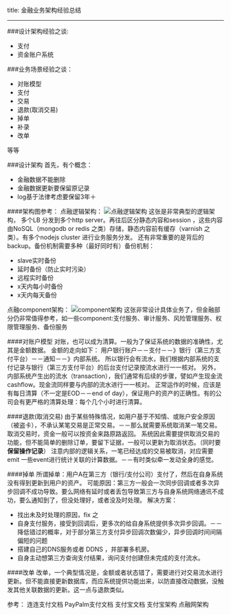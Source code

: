 title: 金融业务架构经验总结

---

###设计架构经验之谈:

 - 支付 
 - 资金账户系统

###业务场景经验之谈：

 - 对账模型 
 - 支付
 - 交易 
 - 退款(取消交易) 
 - 掉单 
 - 补录
 - 改单

等等

###设计架构
  首先，有个概念：
 - 金融数据不能删除   
 - 金融数据更新要保留原记录   
 - log基于法律考虑要保留3年＋

####架构图参考：
  点融逻辑架构：
 ![点融逻辑架构][1]
 这张是非常典型的逻辑架构， 多个LB 分发到多个http server。再往后区分静态内容和session ，这些内容由NoSQL（mongodb or redis 之类）存储，静态内容前有缓存（varnish 之类）。有多个nodejs cluster 进行业务服务分发。
 还有非常重要的是背后的backup。备份机制需要多种（最好同时有）备份机制：
 - slave实时备份
 - 延时备份（防止实时污染）
 - 远程实时备份
 - x天内每小时备份
 - x天内每天备份
 
 
 点融component架构：
![component架构][2] 
  这张非常设计具体业务了，但金融部分仍非常值得参考，如一些component:支付服务、审计服务、风险管理服务、权限管理服务、备份服务
 
 
 
 
####对账户模型
  对账，也可以成为清算。一般为了保证系统的数据的准确性，尤其是金额数据。
  金额的走向如下：
    用户银行账户－－支付－－》银行（第三方支付平台）－－通知－－》内部系统。
  所以银行会有流水，我们根据内部系统的支付记录与银行（第三方支付平台）的后台支付记录按流水进行一一核对。
  另外，内部系统产生出的流水（transaction），我们通常有后续的步骤，譬如产生现金流cashflow。现金流同样要与内部的流水进行一一核对。
  正常运作的时候，应该是有每日清算（不一定是EOD－－end of day），保证用户的资产的正确性。有的公司会有更严格的清算处理：每个几个小时进行清算。
  
####退款(取消交易) 
  由于某些特殊情况，如用户基于不知情、或账户安全原因（被盗卡），不承认某笔交易是正常交易。－－那么就需要系统取消某一笔交易。取消交易时，资金一般可以按资金来路原路返回。
  系统因此需要提供取消交易的功能，但不能简单的删除订单，要留下证据，一般可以更新为取消状态。（同时要**保留操作记录**）
  注意内部的逻辑关系，一笔已经达成的交易被取消，对应需要emit 一些event进行统计关联的计算数据。－－有时类似牵一发动全身的感觉。
   
####掉单 
 所谓掉单：用户A在第三方（银行/支付公司）支付了，然后在自身系统没有得到更新到用户的资产。
 可能原因：第三方一般会一次同步回调或者多次异步回调不成功导致。要么网络有延时或者丢包导致第三方与自身系统网络通讯不成功，要么通知到了，但没处理好，或者没及时处理。
 解决方案：
 - 找出未及时处理的原因，fix 之
 - 自身支付服务，接受到回调后，更多次的给自身系统提供多次异步回调。－－降低错过的概率，对于部分第三方支付异步回调次数偏少，异步回调时间间隔偏短的问题
 - 搭建自己的DNS服务或者 DDNS ，并部署多机房。
 - 自身主动想第三方查询支付结果，询问支付创建但未完成的支付流水。

####改单 
  改单，一个典型情况是，金额或者状态错了，需要进行对交易流水进行更新。但不能直接更新数据库，而应系统提供功能出来，以防直接改动数据，没触发其他关联数据的更新。这一点与退款类似。
  
  


参考：
连连支付文档
PayPalm支付文档
支付宝文档
支付宝架构
点融网架构


  [1]: http://7xk67t.com1.z0.glb.clouddn.com/app_view.png
  [2]: http://7xk67t.com1.z0.glb.clouddn.com/component_view.png
